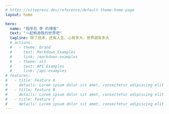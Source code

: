 ```yaml
---
# https://vitepress.dev/reference/default-theme-home-page
layout: home

hero:
  name: "程序员 李 的博客"
  text: "一起畅游我的世界吧"
  tagline: 除了技术，还有人生，心有多大，世界就有多大
  # actions:
  #   - theme: brand
  #     text: Markdown Examples
  #     link: /markdown-examples
  #   - theme: alt
  #     text: API Examples
  #     link: /api-examples
# features:
#   - title: Feature A
#     details: Lorem ipsum dolor sit amet, consectetur adipiscing elit
#   - title: Feature B
#     details: Lorem ipsum dolor sit amet, consectetur adipiscing elit
#   - title: Feature C
#     details: Lorem ipsum dolor sit amet, consectetur adipiscing elit
---
```

